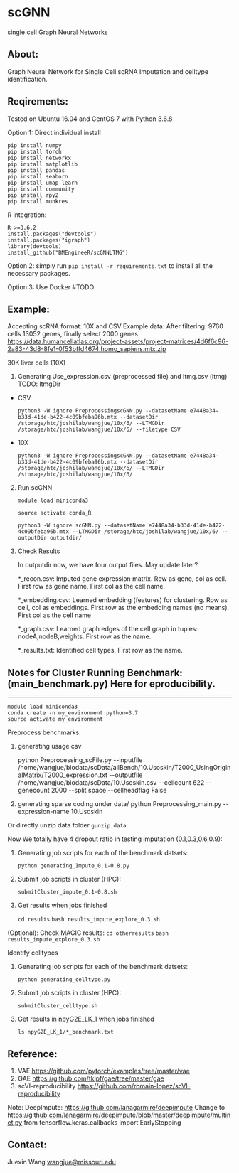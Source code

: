 # scGNN

single cell Graph Neural Networks

## About:

Graph Neural Network for Single Cell scRNA Imputation and celltype identification. 

## Reqirements:

Tested on Ubuntu 16.04 and CentOS 7 with Python 3.6.8

Option 1: Direct individual install

    pip install numpy
    pip install torch
    pip install networkx
    pip install matplotlib
    pip install pandas
    pip install seaborn
    pip install umap-learn
    pip install community
    pip install rpy2
    pip install munkres

R integration:

    R >=3.6.2
    install.packages("devtools")
    install.packages("igraph")
    library(devtools)
    install_github("BMEngineeR/scGNNLTMG")

Option 2: simply run ```pip install -r requirements.txt``` to install all the necessary packages.

Option 3: Use Docker #TODO

## Example:

Accepting scRNA format: 10X and CSV
Example data:
After filtering: 9760 cells 13052 genes, finally select 2000 genes
https://data.humancellatlas.org/project-assets/project-matrices/4d6f6c96-2a83-43d8-8fe1-0f53bffd4674.homo_sapiens.mtx.zip

30K liver cells (10X)

1. Generating Use_expression.csv (preprocessed file) and ltmg.csv (ltmg)
TODO: ltmgDir
- CSV

    `python3 -W ignore PreprocessingscGNN.py --datasetName e7448a34-b33d-41de-b422-4c09bfeba96b.mtx --datasetDir /storage/htc/joshilab/wangjue/10x/6/ --LTMGDir /storage/htc/joshilab/wangjue/10x/6/ --filetype CSV`

- 10X

    `python3 -W ignore PreprocessingscGNN.py --datasetName e7448a34-b33d-41de-b422-4c09bfeba96b.mtx --datasetDir /storage/htc/joshilab/wangjue/10x/6/ --LTMGDir /storage/htc/joshilab/wangjue/10x/6/`

2. Run scGNN

    `module load miniconda3`
    
    `source activate conda_R`

    `python3 -W ignore scGNN.py --datasetName e7448a34-b33d-41de-b422-4c09bfeba96b.mtx --LTMGDir /storage/htc/joshilab/wangjue/10x/6/ --outputDir outputdir/`

3. Check Results
    
    In outputdir now, we have four output files. May update later?
    
    *_recon.csv:        Imputed gene expression matrix. Row as gene, col as cell. First row as gene name, First col as the cell name. 

    *_embedding.csv:    Learned embedding (features) for clustering. Row as cell, col as embeddings. First row as the embedding names (no means). First col as the cell name

    *_graph.csv:        Learned graph edges of the cell graph in tuples: nodeA,nodeB,weights. First row as the name.

    *_results.txt:      Identified cell types. First row as the name. 


## Notes for Cluster Running Benchmark: (main_benchmark.py) Here for eproducibility.
---------
    module load miniconda3
    conda create -n my_environment python=3.7
    source activate my_environment

Preprocess benchmarks:

 1. generating usage csv

    python Preprocessing_scFile.py --inputfile /home/wangjue/biodata/scData/allBench/10.Usoskin/T2000_UsingOriginalMatrix/T2000_expression.txt --outputfile /home/wangjue/biodata/scData/10.Usoskin.csv --cellcount 622 --genecount 2000 --split space --cellheadflag False

2. generating sparse coding under data/
    python Preprocessing_main.py --expression-name 10.Usoskin

Or directly unzip data folder ```gunzip data```

Now We totally have 4 dropout ratio in testing imputation (0.1,0.3,0.6,0.9):

1. Generating job scripts for each of the benchmark datsets:

    ```python generating_Impute_0.1-0.8.py```

2. Submit job scripts in cluster (HPC):

    ```submitCluster_impute_0.1-0.8.sh```

3. Get results when jobs finished

    ```cd results``` 
    ```bash results_impute_explore_0.3.sh```

(Optional): Check MAGIC results: 
    ```cd otherresults``` 
    ```bash results_impute_explore_0.3.sh```

Identify celltypes

1. Generating job scripts for each of the benchmark datsets:

    ```python generating_celltype.py```

2. Submit job scripts in cluster (HPC):

    ```submitCluster_celltype.sh```

3. Get results in npyG2E_LK_1 when jobs finished
 
    ```ls npyG2E_LK_1/*_benchmark.txt```


## Reference:

1. VAE <https://github.com/pytorch/examples/tree/master/vae>
2. GAE <https://github.com/tkipf/gae/tree/master/gae>
3. scVI-reproducibility <https://github.com/romain-lopez/scVI-reproducibility>

Note:
DeepImpute:
https://github.com/lanagarmire/deepimpute
Change to https://github.com/lanagarmire/deepimpute/blob/master/deepimpute/multinet.py
from tensorflow.keras.callbacks import EarlyStopping

## Contact:

Juexin Wang wangjue@missouri.edu

